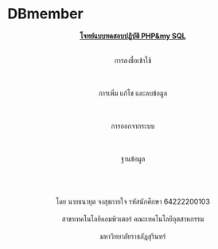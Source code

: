 # DBmember

<div id="header" align="center">
  <u><b>โจทย์แบบทดสอบปฏิบัติ PHP&amp;my SQL</b></u>
    <br></br>
    
  การลงชื่อเข้าใช้<br>
    <br></br>
    
  การเพิ่ม แก้ไข และลบข้อมูล<br>
    <br></br>
    
  การออกจากระบบ<br>
    <br></br>
    
  ฐานข้อมูล<br>
    <br></br>
  <br>
    <br>โดย นายธนายุต จงสุขกายใจ รหัสนักศึกษา 64222200103</br>
<br>สาขาเทคโนโลยีคอมพิวเตอร์ คณะเทคโนโลยีอุตสาหกรรม</br>
<br>มหาวิทยาลัยราชภัฏสุรินทร์</br>
</div>
